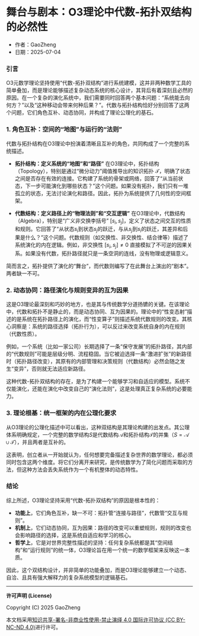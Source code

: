 # **舞台与剧本：O3理论中代数-拓扑双结构的必然性**

- 作者：GaoZheng
- 日期：2025-07-04

### 引言

O3元数学理论坚持使用“代数-拓扑双结构”进行系统建模，这并非两种数学工具的简单叠加，而是理论能够描述复杂动态系统的核心设计，其背后有着深刻且必然的原因。在一个复杂的演化系统中，我们需要同时回答两个基本问题：“系统能去向何方？”以及“这种移动会带来何种后果？”。代数与拓扑结构恰好分别回答了这两个问题，它们角色互补、动态协同，并构成了理论公理化的基石。

### 1. 角色互补：空间的“地图”与运行的“法则”

代数与拓扑结构在O3理论中扮演着清晰且互补的角色，共同构成了一个完整的系统描述。

* **拓扑结构：定义系统的“地图”和“路径”**
    在O3理论中，拓扑结构（Topology），特别是通过“微分动力”阈值推导出的知识拓扑 $\mathcal{T}$，明确了状态之间是否存在有效的连接。它构建了系统的骨架或网络，回答了“从当前状态，下一步可能演化到哪些状态？”这个问题。如果没有拓扑，我们只有一堆孤立的状态，无法讨论演化和路径。因此，拓扑为系统提供了几何性的空间框架。

* **代数结构：定义路径上的“物理法则”和“交互逻辑”**
    在O3理论中，代数结构（Algebra），特别是“广义非交换李括号” $[s_i, s_j]$，定义了状态之间交互的性质和规则。它回答了“从状态$s_i$到状态$s_j$的跃迁，与从$s_j$到$s_i$的跃迁，其差异和后果是什么？”这个问题。代数规则（如交换性、非交换性、结合律等）描述了系统演化的内在逻辑。例如，非交换性 $[s_i, s_j] \neq 0$ 直接模拟了不可逆的因果关系。如果没有代数，拓扑路径就只是一条空洞的连线，没有物理或逻辑意义。

简而言之，拓扑提供了演化的“舞台”，而代数则编写了在此舞台上演出的“剧本”。两者缺一不可。

### 2. 动态协同：路径演化与规则变异的互为因果

这是O3理论最深刻和巧妙的地方，也是其与传统数学分道扬镳的关键。在该理论中，代数和拓扑不是静止的，而是动态协同、互为因果的。理论中的“性变态射”描述的是系统在拓扑路径上的演化，而“性变算子”则描述系统代数规则的改变。其核心洞察是：系统的路径选择（拓扑行为），可以反过来改变系统自身的内在规则（代数性质）。

例如，一个系统（比如一家公司）长期选择了一条“保守发展”的拓扑路径，其内部的“代数规则”可能是层级分明、流程稳固。当它被迫选择一条“激进扩张”的新路径时（拓扑路径改变），其原有的内部管理和决策规则（代数结构）必然会随之发生“变异”，否则就无法适应新路径。

这种代数-拓扑双结构的存在，是为了构建一个能够学习和自适应的模型。系统不仅能演化，还能在演化中改变自己的“演化法则”，这是处理真正复杂系统的必要能力。

### 3. 理论根基：统一框架的内在公理化要求

从O3理论的公理化描述中可以看出，这种双结构是其理论构建的出发点。其公理体系明确规定，一个完整的数学结构$S$是代数结构$\mathcal{A}$和拓扑结构$\mathcal{T}$的并集（$S = \mathcal{A} \cup \mathcal{T}$），并且两者是互补的。

这表明，创立者从一开始就认为，任何想要完备描述复杂世界的数学理论，都必须同时包含这两个维度。将它们分离开来研究，是传统数学为了简化问题而采取的方法，但这种方法会丢失系统作为一个有机整体的动态特性。

### 结论

综上所述，O3理论坚持采用“代数-拓扑双结构”的原因是根本性的：

* **功能上**，它们角色互补，缺一不可：拓扑管“连接与路径”，代数管“交互与规则”。
* **机制上**，它们动态协同，互为因果：路径的改变可以重塑规则，规则的改变也会影响路径的选择，这是系统自适应和学习的核心。
* **哲学上**，它是对世界完整性描述的坚持：任何复杂系统都是其“空间结构”和“运行规则”的统一体，O3理论旨在用一个统一的数学框架来反映这一本质。

因此，这个双结构设计，并非简单的功能叠加，而是O3理论能够建立一个动态、自洽、且具有强大解释力的复杂系统模型的逻辑基石。

---

**许可声明 (License)**

Copyright (C) 2025 GaoZheng 

本文档采用[知识共享-署名-非商业性使用-禁止演绎 4.0 国际许可协议 (CC BY-NC-ND 4.0)](https://creativecommons.org/licenses/by-nc-nd/4.0/deed.zh-Hans)进行许可。
